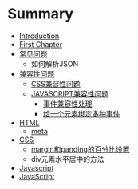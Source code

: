 # Summary

* [Introduction](README.md)
* [First Chapter](chapter1.md)
* [常见问题](常见问题.md)
    * 如何解析JSON
* [兼容性问题](兼容性问题、.md)
    * [CSS兼容性问题](css兼容性问题.md)
    * [JAVASCRIPT兼容性问题](javascript兼容性问题.md)
        * [事件兼容性处理](事件兼容性.md)
        * [给一个元素绑定多种事件](给一个元素绑定多种事件.md)
* [HTML](html.md)
    * [meta](meta.md)
* [CSS](css.md)
    * [margin和panding的百分比设置](margin和panding的百分比设置.md)
    * div元素水平居中的方法
* [Javascript](javascript.md)
* [JavaScript](javascript.md)

